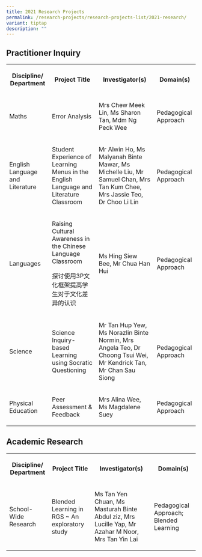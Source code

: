 ```yaml
---
title: 2021 Research Projects
permalink: /research-projects/research-projects-list/2021-research/
variant: tiptap
description: ""
---
```

<h2>Practitioner Inquiry</h2>
<table style="minWidth: 100px">
<colgroup>
<col>
<col>
<col>
<col>
</colgroup>
<tbody>
<tr>
<th rowspan="1" colspan="1">
<p>Discipline/ Department</p>
</th>
<th rowspan="1" colspan="1">
<p>Project Title</p>
</th>
<th rowspan="1" colspan="1">
<p>Investigator(s)</p>
</th>
<th rowspan="1" colspan="1">
<p>Domain(s)</p>
</th>
</tr>
<tr>
<td rowspan="1" colspan="1">
<p>Maths</p>
</td>
<td rowspan="1" colspan="1">
<p>Error Analysis</p>
</td>
<td rowspan="1" colspan="1">
<p>Mrs Chew Meek Lin, Ms Sharon Tan, Mdm Ng Peck Wee</p>
</td>
<td rowspan="1" colspan="1">
<p>Pedagogical Approach</p>
</td>
</tr>
<tr>
<td rowspan="1" colspan="1">
<p>English Language and Literature</p>
</td>
<td rowspan="1" colspan="1">
<p>Student Experience of Learning Menus in the English Language and Literature
Classroom</p>
</td>
<td rowspan="1" colspan="1">
<p>Mr Alwin Ho, Ms Malyanah Binte Mawar, Ms Michelle Liu, Mr Samuel Chan,
Mrs Tan Kum Chee, Mrs Jassie Teo, Dr Choo Li Lin</p>
</td>
<td rowspan="1" colspan="1">
<p>Pedagogical Approach</p>
</td>
</tr>
<tr>
<td rowspan="1" colspan="1">
<p>Languages</p>
</td>
<td rowspan="1" colspan="1">
<p>Raising Cultural Awareness in the Chinese Language Classroom</p>
<p>探讨使用3P文化框架提高学生对于文化差异的认识</p>
<p></p>
</td>
<td rowspan="1" colspan="1">
<p>Ms Hing Siew Bee, Mr Chua Han Hui</p>
</td>
<td rowspan="1" colspan="1">
<p>Pedagogical Approach</p>
</td>
</tr>
<tr>
<td rowspan="1" colspan="1">
<p>Science</p>
</td>
<td rowspan="1" colspan="1">
<p>Science Inquiry-based Learning using Socratic Questioning</p>
</td>
<td rowspan="1" colspan="1">
<p>Mr Tan Hup Yew, Ms Norazlin Binte Normin, Mrs Angela Teo, Dr Choong Tsui
Wei, Mr Kendrick Tan, Mr Chan Sau Siong</p>
<p></p>
</td>
<td rowspan="1" colspan="1">
<p>Pedagogical Approach</p>
</td>
</tr>
<tr>
<td rowspan="1" colspan="1">
<p>Physical Education</p>
</td>
<td rowspan="1" colspan="1">
<p>Peer Assessment &amp; Feedback</p>
<p></p>
</td>
<td rowspan="1" colspan="1">
<p>Mrs Alina Wee, Ms Magdalene Suey</p>
</td>
<td rowspan="1" colspan="1">
<p>Pedagogical Approach</p>
</td>
</tr>
</tbody>
</table>
<h2>Academic Research</h2>
<table style="minWidth: 100px">
<colgroup>
<col>
<col>
<col>
<col>
</colgroup>
<tbody>
<tr>
<th rowspan="1" colspan="1">
<p>Discipline/ Department</p>
</th>
<th rowspan="1" colspan="1">
<p>Project Title</p>
</th>
<th rowspan="1" colspan="1">
<p>Investigator(s)</p>
</th>
<th rowspan="1" colspan="1">
<p>Domain(s)</p>
</th>
</tr>
<tr>
<td rowspan="1" colspan="1">
<p>School-Wide Research</p>
</td>
<td rowspan="1" colspan="1">
<p>Blended Learning in RGS ~ An exploratory study</p>
</td>
<td rowspan="1" colspan="1">
<p>Ms Tan Yen Chuan, Ms Masturah Binte Abdul ziz, Mrs Lucille Yap, Mr Azahar
M Noor, Mrs Tan Yin Lai</p>
</td>
<td rowspan="1" colspan="1">
<p>Pedagogical Approach; Blended Learning</p>
</td>
</tr>
</tbody>
</table>
<p></p>
